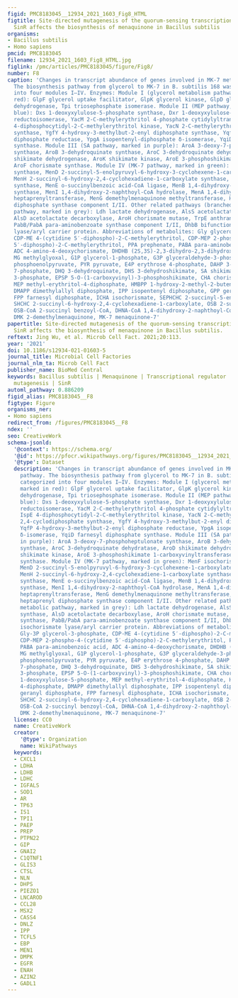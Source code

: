 ```yaml
---
figid: PMC8183045__12934_2021_1603_Fig8_HTML
figtitle: Site-directed mutagenesis of the quorum-sensing transcriptional regulator
  SinR affects the biosynthesis of menaquinone in Bacillus subtilis
organisms:
- Bacillus subtilis
- Homo sapiens
pmcid: PMC8183045
filename: 12934_2021_1603_Fig8_HTML.jpg
figlink: /pmc/articles/PMC8183045/figure/Fig8/
number: F8
caption: 'Changes in transcript abundance of genes involved in MK-7 metabolic pathway.
  The biosynthesis pathway from glycerol to MK-7 in B. subtilis 168 was categorized
  into four modules I–IV. Enzymes: Module I (glycerol metabolism pathway, marked in
  red): GlpF glycerol uptake facilitator, GlpK glycerol kinase, GlpD glycerol-3-phosphate
  dehydrogenase, Tpi triosephosphate isomerase. Module II (MEP pathway, marked in
  blue): Dxs 1-deoxyxylulose-5-phosphate synthase, Dxr 1-deoxyxylulose-5-phosphate
  reductoisomerase, YacM 2-C-methylerythritol 4-phosphate cytidylyltransferase, IspE
  4-diphosphocytidyl-2-C-methylerythritol kinase, YacN 2-C-methylerythritol 2,4-cyclodiphosphate
  synthase, YgfY 4-hydroxy-3-methylbut-2-enyl diphosphate synthase, YqfP 4-hydroxy-3-methylbut-2-enyl
  diphosphate reductase, YpgA isopentenyl-diphosphate δ-isomerase, YqiD farnesyl diphosphate
  synthase. Module III (SA pathway, marked in purple): AroA 3-deoxy-7-phosphoheptulonate
  synthase, AroB 3-dehydroquinate synthase, AroC 3-dehydroquinate dehydratase, AroD
  shikimate dehydrogenase, AroK shikimate kinase, AroE 3-phosphoshikimate 1-carboxyvinyltransferase,
  AroF chorismate synthase. Module IV (MK-7 pathway, marked in green): MenF isochorismate
  synthase, MenD 2-succinyl-5-enolpyruvyl-6-hydroxy-3-cyclohexene-1-carboxylate synthase,
  MenH 2-succinyl-6-hydroxy-2,4-cyclohexadiene-1-carboxylate synthase, MenC o-succinylbenzoate
  synthase, MenE o-succinylbenzoic acid-CoA ligase, MenB 1,4-dihydroxy-2-naphthoyl-CoA
  synthase, MenI 1,4-dihydroxy-2-naphthoyl-CoA hydrolase, MenA 1,4-dihydroxy-2-naphthoate
  heptaprenyltransferase, MenG demethylmenaquinone methyltransferase, HepS/HepT heptaprenyl
  diphosphate synthase component I/II. Other related pathways (branched metabolic
  pathway, marked in grey): Ldh lactate dehydrogenase, AlsS acetolactate synthase,
  AlsD acetolactate decarboxylase, AroH chorismate mutase, TrpE anthranilate synthase,
  PabB/PabA para-aminobenzoate synthase component I/II, DhbB bifunctional isochorismate
  lyase/aryl carrier protein. Abbreviations of metabolites: Gly glycerol, Gly-3P glycerol-3-phosphate,
  CDP-ME 4-(cytidine 5′-diphospho)-2-C-methylerythritol, CDP-MEP 2-phospho-4-(cytidine
  5′-diphospho)-2-C-methylerythritol, PPA prephenate, PABA para-aminobenzoic acid,
  ADC 4-amino-4-deoxychorismate, DHDHB (2S,3S)-2,3-dihydro-2,3-dihydroxybenzoate,
  MG methylglyoxal, G1P glycerol-1-phosphate, G3P glyceraldehyde-3-phosphate, PEP
  phosphoenolpyruvate, PYR pyruvate, E4P erythrose 4-phosphate, DAHP 3-deoxy-arabino-heptulonate
  7-phosphate, DHQ 3-dehydroquinate, DHS 3-dehydroshikimate, SA shikimate, S3P shikimate
  3-phosphate, EPSP 5-O-(1-carboxyvinyl)-3-phosphoshikimate, CHA chorismate, DXP 1-deoxyxylulose-5-phosphate,
  MEP methyl-erythritol-4-diphosphate, HMBPP 1-hydroxy-2-methyl-2-butenyl 4-diphosphate,
  DMAPP dimethylallyl diphosphate, IPP isopentenyl diphosphate, GPP geranyl diphosphate,
  FPP farnesyl diphosphate, ICHA isochorismate, SEPHCHC 2-succinyl-5-enolpyruvyl-6-hydroxy-3-cyclohexene-1-carboxylate,
  SHCHC 2-succinyl-6-hydroxy-2,4-cyclohexadiene-1-carboxylate, OSB 2-succinylbenzoate,
  OSB-CoA 2-succinyl benzoyl-CoA, DHNA-CoA 1,4-dihydroxy-2-naphthoyl-CoA, DHNA 1,4-dihydroxy-2-naphthoate,
  DMK 2-demethylmenaquinone, MK-7 menaquinone-7'
papertitle: Site-directed mutagenesis of the quorum-sensing transcriptional regulator
  SinR affects the biosynthesis of menaquinone in Bacillus subtilis.
reftext: Jing Wu, et al. Microb Cell Fact. 2021;20:113.
year: '2021'
doi: 10.1186/s12934-021-01603-5
journal_title: Microbial Cell Factories
journal_nlm_ta: Microb Cell Fact
publisher_name: BioMed Central
keywords: Bacillus subtilis | Menaquinone | Transcriptional regulator | Site-directed
  mutagenesis | SinR
automl_pathway: 0.886209
figid_alias: PMC8183045__F8
figtype: Figure
organisms_ner:
- Homo sapiens
redirect_from: /figures/PMC8183045__F8
ndex: ''
seo: CreativeWork
schema-jsonld:
  '@context': https://schema.org/
  '@id': https://pfocr.wikipathways.org/figures/PMC8183045__12934_2021_1603_Fig8_HTML.html
  '@type': Dataset
  description: 'Changes in transcript abundance of genes involved in MK-7 metabolic
    pathway. The biosynthesis pathway from glycerol to MK-7 in B. subtilis 168 was
    categorized into four modules I–IV. Enzymes: Module I (glycerol metabolism pathway,
    marked in red): GlpF glycerol uptake facilitator, GlpK glycerol kinase, GlpD glycerol-3-phosphate
    dehydrogenase, Tpi triosephosphate isomerase. Module II (MEP pathway, marked in
    blue): Dxs 1-deoxyxylulose-5-phosphate synthase, Dxr 1-deoxyxylulose-5-phosphate
    reductoisomerase, YacM 2-C-methylerythritol 4-phosphate cytidylyltransferase,
    IspE 4-diphosphocytidyl-2-C-methylerythritol kinase, YacN 2-C-methylerythritol
    2,4-cyclodiphosphate synthase, YgfY 4-hydroxy-3-methylbut-2-enyl diphosphate synthase,
    YqfP 4-hydroxy-3-methylbut-2-enyl diphosphate reductase, YpgA isopentenyl-diphosphate
    δ-isomerase, YqiD farnesyl diphosphate synthase. Module III (SA pathway, marked
    in purple): AroA 3-deoxy-7-phosphoheptulonate synthase, AroB 3-dehydroquinate
    synthase, AroC 3-dehydroquinate dehydratase, AroD shikimate dehydrogenase, AroK
    shikimate kinase, AroE 3-phosphoshikimate 1-carboxyvinyltransferase, AroF chorismate
    synthase. Module IV (MK-7 pathway, marked in green): MenF isochorismate synthase,
    MenD 2-succinyl-5-enolpyruvyl-6-hydroxy-3-cyclohexene-1-carboxylate synthase,
    MenH 2-succinyl-6-hydroxy-2,4-cyclohexadiene-1-carboxylate synthase, MenC o-succinylbenzoate
    synthase, MenE o-succinylbenzoic acid-CoA ligase, MenB 1,4-dihydroxy-2-naphthoyl-CoA
    synthase, MenI 1,4-dihydroxy-2-naphthoyl-CoA hydrolase, MenA 1,4-dihydroxy-2-naphthoate
    heptaprenyltransferase, MenG demethylmenaquinone methyltransferase, HepS/HepT
    heptaprenyl diphosphate synthase component I/II. Other related pathways (branched
    metabolic pathway, marked in grey): Ldh lactate dehydrogenase, AlsS acetolactate
    synthase, AlsD acetolactate decarboxylase, AroH chorismate mutase, TrpE anthranilate
    synthase, PabB/PabA para-aminobenzoate synthase component I/II, DhbB bifunctional
    isochorismate lyase/aryl carrier protein. Abbreviations of metabolites: Gly glycerol,
    Gly-3P glycerol-3-phosphate, CDP-ME 4-(cytidine 5′-diphospho)-2-C-methylerythritol,
    CDP-MEP 2-phospho-4-(cytidine 5′-diphospho)-2-C-methylerythritol, PPA prephenate,
    PABA para-aminobenzoic acid, ADC 4-amino-4-deoxychorismate, DHDHB (2S,3S)-2,3-dihydro-2,3-dihydroxybenzoate,
    MG methylglyoxal, G1P glycerol-1-phosphate, G3P glyceraldehyde-3-phosphate, PEP
    phosphoenolpyruvate, PYR pyruvate, E4P erythrose 4-phosphate, DAHP 3-deoxy-arabino-heptulonate
    7-phosphate, DHQ 3-dehydroquinate, DHS 3-dehydroshikimate, SA shikimate, S3P shikimate
    3-phosphate, EPSP 5-O-(1-carboxyvinyl)-3-phosphoshikimate, CHA chorismate, DXP
    1-deoxyxylulose-5-phosphate, MEP methyl-erythritol-4-diphosphate, HMBPP 1-hydroxy-2-methyl-2-butenyl
    4-diphosphate, DMAPP dimethylallyl diphosphate, IPP isopentenyl diphosphate, GPP
    geranyl diphosphate, FPP farnesyl diphosphate, ICHA isochorismate, SEPHCHC 2-succinyl-5-enolpyruvyl-6-hydroxy-3-cyclohexene-1-carboxylate,
    SHCHC 2-succinyl-6-hydroxy-2,4-cyclohexadiene-1-carboxylate, OSB 2-succinylbenzoate,
    OSB-CoA 2-succinyl benzoyl-CoA, DHNA-CoA 1,4-dihydroxy-2-naphthoyl-CoA, DHNA 1,4-dihydroxy-2-naphthoate,
    DMK 2-demethylmenaquinone, MK-7 menaquinone-7'
  license: CC0
  name: CreativeWork
  creator:
    '@type': Organization
    name: WikiPathways
  keywords:
  - CXCL1
  - LDHA
  - LDHB
  - LDHC
  - IGFALS
  - SOD1
  - AR
  - TP63
  - IS1
  - TPI1
  - PAEP
  - PREP
  - PTPN22
  - GIP
  - GNAI2
  - C1QTNF1
  - GLIS3
  - CTSL
  - NLN
  - DHPS
  - PIEZO1
  - LNCAROD
  - CCL28
  - MSX2
  - CASS4
  - DNLZ
  - IPP
  - TCFL5
  - EBP
  - MEN1
  - DMPK
  - EGFR
  - ENAH
  - AZIN2
  - GADL1
---
```

